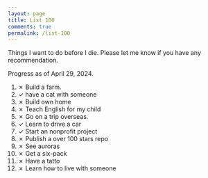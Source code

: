 ```yaml
---
layout: page
title: List 100
comments: true
permalink: /list-100
---
```


Things I want to do before I die. Please let me know if you have any recommendation.

Progress as of April 29, 2024.

1. ✗ Build a farm.
2. ✓ have a cat with someone
3. ✗ Build own home
4. ✗ Teach English for my child
5. ✗ Go on a trip overseas.
6. ✓ Learn to drive a car
7. ✓ Start an nonprofit project
8. ✗ Publish a over 100 stars repo
9. ✗ See auroras
10. ✗ Get a six-pack
11. ✗ Have  a tatto
12. ✗ Learn how to live with someone

